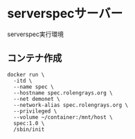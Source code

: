 # serverspecサーバー

serverspec実行環境

## コンテナ作成

```shell
docker run \
  -itd \
  --name spec \
  --hostname spec.rolengrays.org \
  --net demonet \
  --network-alias spec.rolengrays.org \
  --privileged \
  --volume ~/container:/mnt/host \
  spec:1.0 \
  /sbin/init
```
